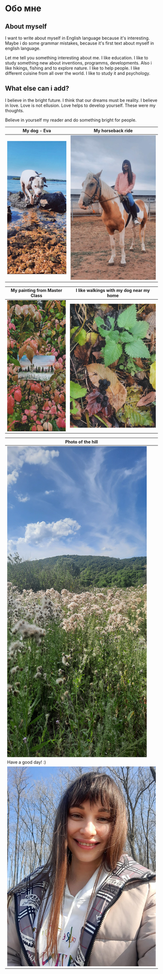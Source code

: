 # Обо мне
## About myself

I want to write about myself in English language because it's interesting. Maybe i do some grammar mistakes, because it's first text about myself in english language. 

Let me tell you something interesting about me. I like education. I like to study something new about inventions, programms, developments. Also i like hikings, fishing and to explore nature. I like to help people. I like different cuisine from all over the world. I like to study it and psychology. 

What else can i add?
----


I believe in the bright future. I think that our dreams must be reality. I believe in love.
Love is not ellusion. Love helps to develop yourself.
These were my thoughts.

Believe in yourself my reader and do something bright for people. 

|My dog - Eva |My horseback ride|
|------------|-------|
|![](https://github.com/SedinaLyubov/About-myself/blob/main/1661001981080.jpg) |![](https://github.com/SedinaLyubov/About-myself/blob/main/1662386834746.jpg)|

|My painting from Master Class|I like walkings with my dog near my home|
|----|----|
|![](https://github.com/SedinaLyubov/About-myself/blob/main/1664105564754.jpg)| ![](https://github.com/SedinaLyubov/About-myself/blob/main/1666523531512.jpg)|

|Photo of the hill|
|-----|
|![](https://github.com/SedinaLyubov/About-myself/blob/main/20220814_150340.jpg)|
|Have a good day! :)|
|![](https://github.com/SedinaLyubov/About-myself/blob/main/1679678218224.jpg)|

